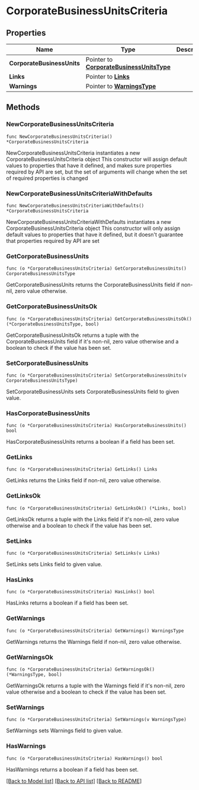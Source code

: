 # CorporateBusinessUnitsCriteria

## Properties

Name | Type | Description | Notes
------------ | ------------- | ------------- | -------------
**CorporateBusinessUnits** | Pointer to [**CorporateBusinessUnitsType**](CorporateBusinessUnitsType.md) |  | [optional] 
**Links** | Pointer to [**Links**](Links.md) |  | [optional] 
**Warnings** | Pointer to [**WarningsType**](WarningsType.md) |  | [optional] 

## Methods

### NewCorporateBusinessUnitsCriteria

`func NewCorporateBusinessUnitsCriteria() *CorporateBusinessUnitsCriteria`

NewCorporateBusinessUnitsCriteria instantiates a new CorporateBusinessUnitsCriteria object
This constructor will assign default values to properties that have it defined,
and makes sure properties required by API are set, but the set of arguments
will change when the set of required properties is changed

### NewCorporateBusinessUnitsCriteriaWithDefaults

`func NewCorporateBusinessUnitsCriteriaWithDefaults() *CorporateBusinessUnitsCriteria`

NewCorporateBusinessUnitsCriteriaWithDefaults instantiates a new CorporateBusinessUnitsCriteria object
This constructor will only assign default values to properties that have it defined,
but it doesn't guarantee that properties required by API are set

### GetCorporateBusinessUnits

`func (o *CorporateBusinessUnitsCriteria) GetCorporateBusinessUnits() CorporateBusinessUnitsType`

GetCorporateBusinessUnits returns the CorporateBusinessUnits field if non-nil, zero value otherwise.

### GetCorporateBusinessUnitsOk

`func (o *CorporateBusinessUnitsCriteria) GetCorporateBusinessUnitsOk() (*CorporateBusinessUnitsType, bool)`

GetCorporateBusinessUnitsOk returns a tuple with the CorporateBusinessUnits field if it's non-nil, zero value otherwise
and a boolean to check if the value has been set.

### SetCorporateBusinessUnits

`func (o *CorporateBusinessUnitsCriteria) SetCorporateBusinessUnits(v CorporateBusinessUnitsType)`

SetCorporateBusinessUnits sets CorporateBusinessUnits field to given value.

### HasCorporateBusinessUnits

`func (o *CorporateBusinessUnitsCriteria) HasCorporateBusinessUnits() bool`

HasCorporateBusinessUnits returns a boolean if a field has been set.

### GetLinks

`func (o *CorporateBusinessUnitsCriteria) GetLinks() Links`

GetLinks returns the Links field if non-nil, zero value otherwise.

### GetLinksOk

`func (o *CorporateBusinessUnitsCriteria) GetLinksOk() (*Links, bool)`

GetLinksOk returns a tuple with the Links field if it's non-nil, zero value otherwise
and a boolean to check if the value has been set.

### SetLinks

`func (o *CorporateBusinessUnitsCriteria) SetLinks(v Links)`

SetLinks sets Links field to given value.

### HasLinks

`func (o *CorporateBusinessUnitsCriteria) HasLinks() bool`

HasLinks returns a boolean if a field has been set.

### GetWarnings

`func (o *CorporateBusinessUnitsCriteria) GetWarnings() WarningsType`

GetWarnings returns the Warnings field if non-nil, zero value otherwise.

### GetWarningsOk

`func (o *CorporateBusinessUnitsCriteria) GetWarningsOk() (*WarningsType, bool)`

GetWarningsOk returns a tuple with the Warnings field if it's non-nil, zero value otherwise
and a boolean to check if the value has been set.

### SetWarnings

`func (o *CorporateBusinessUnitsCriteria) SetWarnings(v WarningsType)`

SetWarnings sets Warnings field to given value.

### HasWarnings

`func (o *CorporateBusinessUnitsCriteria) HasWarnings() bool`

HasWarnings returns a boolean if a field has been set.


[[Back to Model list]](../README.md#documentation-for-models) [[Back to API list]](../README.md#documentation-for-api-endpoints) [[Back to README]](../README.md)



